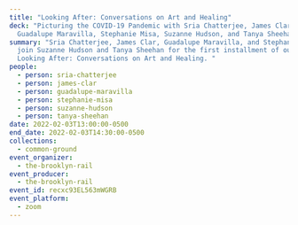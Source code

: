 ```yaml
---
title: "Looking After: Conversations on Art and Healing"
deck: "Picturing the COVID-19 Pandemic with Sria Chatterjee, James Clar,
  Guadalupe Maravilla, Stephanie Misa, Suzanne Hudson, and Tanya Sheehan "
summary: "Sria Chatterjee, James Clar, Guadalupe Maravilla, and Stephanie Misa
  join Suzanne Hudson and Tanya Sheehan for the first installment of our series
  Looking After: Conversations on Art and Healing. "
people:
  - person: sria-chatterjee
  - person: james-clar
  - person: guadalupe-maravilla
  - person: stephanie-misa
  - person: suzanne-hudson
  - person: tanya-sheehan
date: 2022-02-03T13:00:00-0500
end_date: 2022-02-03T14:30:00-0500
collections:
  - common-ground
event_organizer:
  - the-brooklyn-rail
event_producer:
  - the-brooklyn-rail
event_id: recxc93EL563mWGRB
event_platform:
  - zoom
---
```

